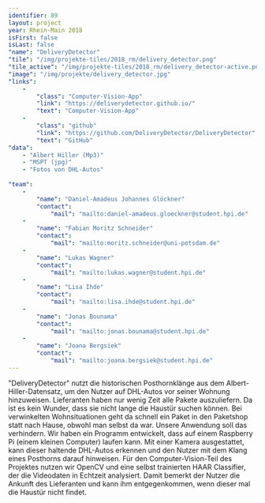 ```yaml
---
identifier: 89
layout: project
year: Rhein-Main 2018
isFirst: false
isLast: false
"name": "DeliveryDetector"
"tile": "/img/projekte-tiles/2018_rm/delivery_detector.png"
"tile_active": "/img/projekte-tiles/2018_rm/delivery_detector-active.png"
"image": "/img/projekte/delivery_detector.jpg"
"links":
    -
        "class": "Computer-Vision-App"
        "link": "https://deliverydetector.github.io/"
        "text": "Computer-Vision-App"
    -
        "class": "github"
        "link": "https://github.com/DeliveryDetector/DeliveryDetector"
        "text": "GitHub"
"data":
    - "Albert Hiller (Mp3)"
    - "MSPT (jpg)"
    - "Fotos von DHL-Autos"
    
"team":
    -
        "name": "Daniel-Amadeus Johannes Glöckner"
        "contact":
            "mail": "mailto:daniel-amadeus.gloeckner@student.hpi.de"
    -
        "name": "Fabian Moritz Schneider"
        "contact":
            "mail": "mailto:moritz.schneider@uni-potsdam.de"
    -
        "name": "Lukas Wagner"
        "contact":
            "mail": "mailto:lukas.wagner@student.hpi.de"
    -
        "name": "Lisa Ihde"
        "contact":
            "mail": "mailto:lisa.ihde@student.hpi.de"
    -
        "name": "Jonas Bounama"
        "contact":
            "mail": "mailto:jonas.bounama@student.hpi.de"
    -
        "name": "Joana Bergsiek"
        "contact":
            "mail": "mailto:joana.bergsiek@student.hpi.de"
---
```

"DeliveryDetector" nutzt die historischen Posthornklänge aus dem Albert-Hiller-Datensatz, um den Nutzer auf DHL-Autos vor seiner Wohnung hinzuweisen.
Lieferanten haben nur wenig Zeit alle Pakete auszuliefern. Da ist es kein Wunder, dass sie nicht lange die Haustür suchen können. Bei verwinkelten Wohnsituationen geht da schnell ein Paket in den Paketshop statt nach Hause, obwohl man selbst da war.
Unsere Anwendung soll das verhindern. Wir haben ein Programm entwickelt, dass auf einem Raspberry Pi (einem kleinen Computer) laufen kann. Mit einer Kamera ausgestattet, kann dieser haltende DHL-Autos erkennen und den Nutzer mit dem Klang eines Posthorns darauf hinweisen. Für den Computer-Vision-Teil des Projektes nutzen wir OpenCV und eine selbst trainierten HAAR Classifier, der die Videodaten in Echtzeit analysiert.
Damit bemerkt der Nutzer die Ankunft des Lieferanten und kann ihm entgegenkommen, wenn dieser mal die Haustür nicht findet.